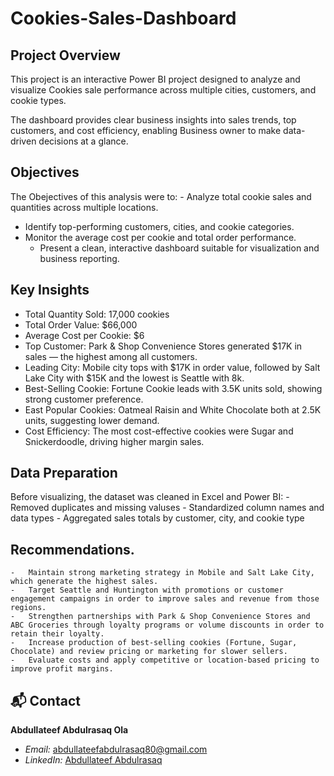 # Cookies-Sales-Dashboard

## Project Overview

This project is an interactive Power BI project designed to analyze and visualize Cookies sale performance across multiple cities, customers, and cookie types.

The dashboard provides clear business insights into sales trends, top customers, and cost efficiency, enabling Business owner to make data-driven decisions at a glance.


## Objectives
The Obejectives of this analysis were to:
	- Analyze total cookie sales and quantities across multiple locations.
  - Identify top-performing customers, cities, and cookie categories.
  - Monitor the average cost per cookie and total order performance.
	- Present a clean, interactive dashboard suitable for visualization and business reporting.

  ## Key Insights

 - Total Quantity Sold: 17,000 cookies
 - Total Order Value: $66,000
 - Average Cost per Cookie: $6
 - Top Customer: Park & Shop Convenience Stores generated $17K in sales — the highest among all customers.
 - Leading City: Mobile city tops with $17K in order value, followed by Salt Lake City with $15K and the lowest is Seattle with 8k.
 - Best-Selling Cookie: Fortune Cookie leads with 3.5K units sold, showing strong customer preference.
 - East Popular Cookies: Oatmeal Raisin and White Chocolate both at 2.5K units, suggesting lower demand.
 - Cost Efficiency: The most cost-effective cookies were Sugar and Snickerdoodle, driving higher margin sales.

  ## Data Preparation

Before visualizing, the dataset was cleaned in Excel and Power BI:
	-	Removed duplicates and missing valuses
	-	Standardized column names and data types
	-	Aggregated sales totals by customer, city, and cookie type

  ## Recommendations.
	-	Maintain strong marketing strategy in Mobile and Salt Lake City, which generate the highest sales.
	-	Target Seattle and Huntington with promotions or customer engagement campaigns in order to improve sales and revenue from those regions.
	-	Strengthen partnerships with Park & Shop Convenience Stores and ABC Groceries through loyalty programs or volume discounts in order to retain their loyalty.
	-	Increase production of best-selling cookies (Fortune, Sugar, Chocolate) and review pricing or marketing for slower sellers.
	-	Evaluate costs and apply competitive or location-based pricing to improve profit margins.

## 📬 Contact
**Abdullateef Abdulrasaq Ola**
- *Email:* [abdullateefabdulrasaq80@gmail.com](abdullateefabdulrasaq80@gmail.com)
- *LinkedIn:* [Abdullateef Abdulrasaq](https://www.linkedin.com/in/abdulrasaq-abdullateef-1051b6350/)


